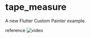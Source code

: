 # tape_measure

A new Flutter  Custom Painter example.

reference ![video](https://www.youtube.com/watch?v=xOY-BM9jQDo&t=1s&ab_channel=CodingwithIndy)
